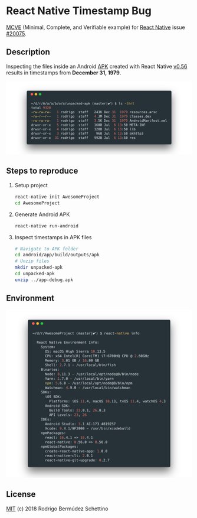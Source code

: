 # React Native Timestamp Bug

[MCVE](https://stackoverflow.com/help/mcve) (Minimal, Complete, and Verifiable example) for [React Native](https://github.com/facebook/react-native) issue [#20075](https://github.com/facebook/react-native/issues/20075).

## Description

Inspecting the files inside an Android [APK](https://en.wikipedia.org/wiki/Android_application_package) created with React Native [v0.56](https://github.com/facebook/react-native/tree/v0.56.0) results in timestamps from **December 31, 1979**.

![Wrong timestamps](timestamps.png)

## Steps to reproduce

1. Setup project

    ```sh
    react-native init AwesomeProject
    cd AwesomeProject
    ```

1. Generate Android APK

    ```sh
    react-native run-android
    ```

1. Inspect timestamps in APK files

    ```sh
    # Navigate to APK folder
    cd android/app/build/outputs/apk
    # Unzip files
    mkdir unpacked-apk
    cd unpacked-apk
    unzip ../app-debug.apk
    ```

## Environment

![react native info](environment.png)

## License

[MIT](./LICENSE) (c) 2018 Rodrigo Bermúdez Schettino
